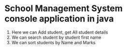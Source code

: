# School Management System console application in java

1. Here we can Add student, get All student details
2. We can search student by student first name
3. We can sort students by Name and Marks
